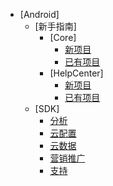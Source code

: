 * [Android]
  * [新手指南]
    * [Core]
      * [新项目](GettingStarted/NewProject.md)
      * [已有项目](GettingStarted/ExistingProject.md)
    * [HelpCenter]
      * [新项目](GettingStarted/HelpCenter_NewProject.md)
      * [已有项目](GettingStarted/HelpCenter_ExistingProject.md)  
  * [SDK]  
    * [分析](Guide/Analytics.md)
    * [云配置](Guide/CloudConfig.md)
    * [云数据](Guide/CloudData.md)
    * [营销推广](Guide/Marketing.md)
    * [支持](Guide/Support.md)